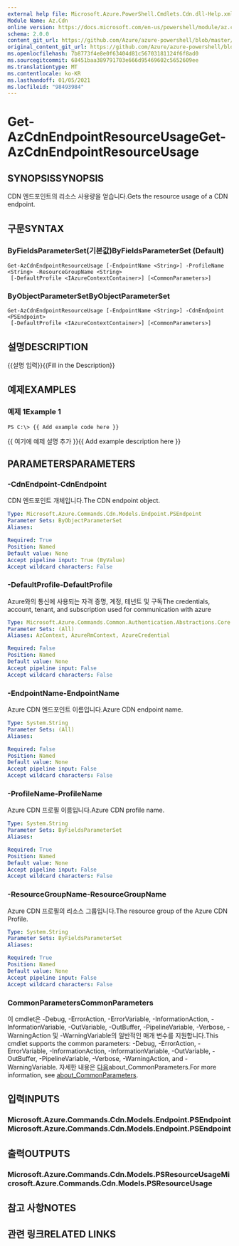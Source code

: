 ```yaml
---
external help file: Microsoft.Azure.PowerShell.Cmdlets.Cdn.dll-Help.xml
Module Name: Az.Cdn
online version: https://docs.microsoft.com/en-us/powershell/module/az.cdn/get-azcdnendpointresourceusage
schema: 2.0.0
content_git_url: https://github.com/Azure/azure-powershell/blob/master/src/Cdn/Cdn/help/Get-AzCdnEndpointResourceUsage.md
original_content_git_url: https://github.com/Azure/azure-powershell/blob/master/src/Cdn/Cdn/help/Get-AzCdnEndpointResourceUsage.md
ms.openlocfilehash: 7b8773f4e8e0f63404d81c56703181124f6f8ad0
ms.sourcegitcommit: 68451baa389791703e666d95469602c5652609ee
ms.translationtype: MT
ms.contentlocale: ko-KR
ms.lasthandoff: 01/05/2021
ms.locfileid: "98493984"
---
```

# <span data-ttu-id="e655f-101">Get-AzCdnEndpointResourceUsage</span><span class="sxs-lookup"><span data-stu-id="e655f-101">Get-AzCdnEndpointResourceUsage</span></span>

## <span data-ttu-id="e655f-102">SYNOPSIS</span><span class="sxs-lookup"><span data-stu-id="e655f-102">SYNOPSIS</span></span>
<span data-ttu-id="e655f-103">CDN 엔드포인트의 리소스 사용량을 얻습니다.</span><span class="sxs-lookup"><span data-stu-id="e655f-103">Gets the resource usage of a CDN endpoint.</span></span>

## <span data-ttu-id="e655f-104">구문</span><span class="sxs-lookup"><span data-stu-id="e655f-104">SYNTAX</span></span>

### <span data-ttu-id="e655f-105">ByFieldsParameterSet(기본값)</span><span class="sxs-lookup"><span data-stu-id="e655f-105">ByFieldsParameterSet (Default)</span></span>
```
Get-AzCdnEndpointResourceUsage [-EndpointName <String>] -ProfileName <String> -ResourceGroupName <String>
 [-DefaultProfile <IAzureContextContainer>] [<CommonParameters>]
```

### <span data-ttu-id="e655f-106">ByObjectParameterSet</span><span class="sxs-lookup"><span data-stu-id="e655f-106">ByObjectParameterSet</span></span>
```
Get-AzCdnEndpointResourceUsage [-EndpointName <String>] -CdnEndpoint <PSEndpoint>
 [-DefaultProfile <IAzureContextContainer>] [<CommonParameters>]
```

## <span data-ttu-id="e655f-107">설명</span><span class="sxs-lookup"><span data-stu-id="e655f-107">DESCRIPTION</span></span>
<span data-ttu-id="e655f-108">{{설명 입력}}</span><span class="sxs-lookup"><span data-stu-id="e655f-108">{{Fill in the Description}}</span></span>

## <span data-ttu-id="e655f-109">예제</span><span class="sxs-lookup"><span data-stu-id="e655f-109">EXAMPLES</span></span>

### <span data-ttu-id="e655f-110">예제 1</span><span class="sxs-lookup"><span data-stu-id="e655f-110">Example 1</span></span>
```
PS C:\> {{ Add example code here }}
```

<span data-ttu-id="e655f-111">{{ 여기에 예제 설명 추가 }}</span><span class="sxs-lookup"><span data-stu-id="e655f-111">{{ Add example description here }}</span></span>

## <span data-ttu-id="e655f-112">PARAMETERS</span><span class="sxs-lookup"><span data-stu-id="e655f-112">PARAMETERS</span></span>

### <span data-ttu-id="e655f-113">-CdnEndpoint</span><span class="sxs-lookup"><span data-stu-id="e655f-113">-CdnEndpoint</span></span>
<span data-ttu-id="e655f-114">CDN 엔드포인트 개체입니다.</span><span class="sxs-lookup"><span data-stu-id="e655f-114">The CDN endpoint object.</span></span>

```yaml
Type: Microsoft.Azure.Commands.Cdn.Models.Endpoint.PSEndpoint
Parameter Sets: ByObjectParameterSet
Aliases:

Required: True
Position: Named
Default value: None
Accept pipeline input: True (ByValue)
Accept wildcard characters: False
```

### <span data-ttu-id="e655f-115">-DefaultProfile</span><span class="sxs-lookup"><span data-stu-id="e655f-115">-DefaultProfile</span></span>
<span data-ttu-id="e655f-116">Azure와의 통신에 사용되는 자격 증명, 계정, 테넌트 및 구독</span><span class="sxs-lookup"><span data-stu-id="e655f-116">The credentials, account, tenant, and subscription used for communication with azure</span></span>

```yaml
Type: Microsoft.Azure.Commands.Common.Authentication.Abstractions.Core.IAzureContextContainer
Parameter Sets: (All)
Aliases: AzContext, AzureRmContext, AzureCredential

Required: False
Position: Named
Default value: None
Accept pipeline input: False
Accept wildcard characters: False
```

### <span data-ttu-id="e655f-117">-EndpointName</span><span class="sxs-lookup"><span data-stu-id="e655f-117">-EndpointName</span></span>
<span data-ttu-id="e655f-118">Azure CDN 엔드포인트 이름입니다.</span><span class="sxs-lookup"><span data-stu-id="e655f-118">Azure CDN endpoint name.</span></span>

```yaml
Type: System.String
Parameter Sets: (All)
Aliases:

Required: False
Position: Named
Default value: None
Accept pipeline input: False
Accept wildcard characters: False
```

### <span data-ttu-id="e655f-119">-ProfileName</span><span class="sxs-lookup"><span data-stu-id="e655f-119">-ProfileName</span></span>
<span data-ttu-id="e655f-120">Azure CDN 프로필 이름입니다.</span><span class="sxs-lookup"><span data-stu-id="e655f-120">Azure CDN profile name.</span></span>

```yaml
Type: System.String
Parameter Sets: ByFieldsParameterSet
Aliases:

Required: True
Position: Named
Default value: None
Accept pipeline input: False
Accept wildcard characters: False
```

### <span data-ttu-id="e655f-121">-ResourceGroupName</span><span class="sxs-lookup"><span data-stu-id="e655f-121">-ResourceGroupName</span></span>
<span data-ttu-id="e655f-122">Azure CDN 프로필의 리소스 그룹입니다.</span><span class="sxs-lookup"><span data-stu-id="e655f-122">The resource group of the Azure CDN Profile.</span></span>

```yaml
Type: System.String
Parameter Sets: ByFieldsParameterSet
Aliases:

Required: True
Position: Named
Default value: None
Accept pipeline input: False
Accept wildcard characters: False
```

### <span data-ttu-id="e655f-123">CommonParameters</span><span class="sxs-lookup"><span data-stu-id="e655f-123">CommonParameters</span></span>
<span data-ttu-id="e655f-124">이 cmdlet은 -Debug, -ErrorAction, -ErrorVariable, -InformationAction, -InformationVariable, -OutVariable, -OutBuffer, -PipelineVariable, -Verbose, -WarningAction 및 -WarningVariable의 일반적인 매개 변수를 지원합니다.</span><span class="sxs-lookup"><span data-stu-id="e655f-124">This cmdlet supports the common parameters: -Debug, -ErrorAction, -ErrorVariable, -InformationAction, -InformationVariable, -OutVariable, -OutBuffer, -PipelineVariable, -Verbose, -WarningAction, and -WarningVariable.</span></span> <span data-ttu-id="e655f-125">자세한 내용은 [다음](http://go.microsoft.com/fwlink/?LinkID=113216)about_CommonParameters.</span><span class="sxs-lookup"><span data-stu-id="e655f-125">For more information, see [about_CommonParameters](http://go.microsoft.com/fwlink/?LinkID=113216).</span></span>

## <span data-ttu-id="e655f-126">입력</span><span class="sxs-lookup"><span data-stu-id="e655f-126">INPUTS</span></span>

### <span data-ttu-id="e655f-127">Microsoft.Azure.Commands.Cdn.Models.Endpoint.PSEndpoint</span><span class="sxs-lookup"><span data-stu-id="e655f-127">Microsoft.Azure.Commands.Cdn.Models.Endpoint.PSEndpoint</span></span>

## <span data-ttu-id="e655f-128">출력</span><span class="sxs-lookup"><span data-stu-id="e655f-128">OUTPUTS</span></span>

### <span data-ttu-id="e655f-129">Microsoft.Azure.Commands.Cdn.Models.PSResourceUsage</span><span class="sxs-lookup"><span data-stu-id="e655f-129">Microsoft.Azure.Commands.Cdn.Models.PSResourceUsage</span></span>

## <span data-ttu-id="e655f-130">참고 사항</span><span class="sxs-lookup"><span data-stu-id="e655f-130">NOTES</span></span>

## <span data-ttu-id="e655f-131">관련 링크</span><span class="sxs-lookup"><span data-stu-id="e655f-131">RELATED LINKS</span></span>
